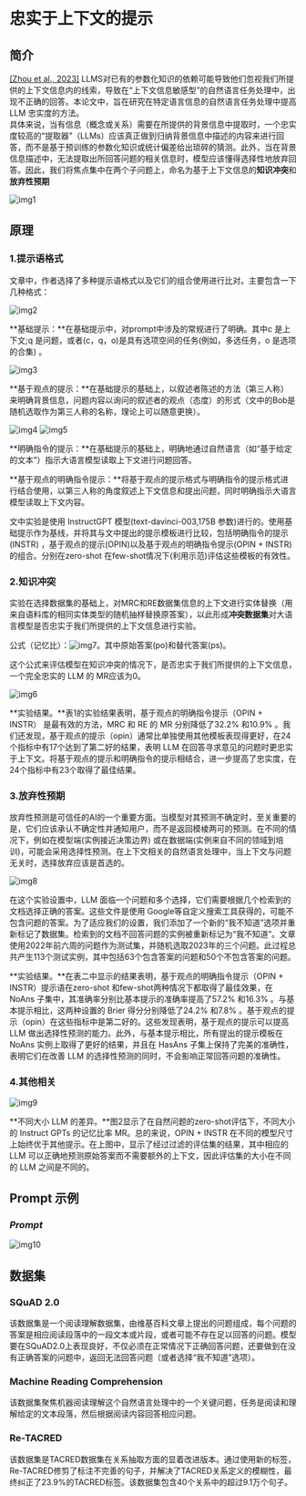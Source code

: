 # **忠实于上下文的提示**

## 简介

[[Zhou et al., 2023]](https://arxiv.org/abs/2303.11315) LLMS对已有的参数化知识的依赖可能导致他们忽视我们所提供的上下文信息内的线索，导致在“上下文信息敏感型”的自然语言任务处理中，出现不正确的回答。本论文中，旨在研究在特定语言信息的自然语言任务处理中提高 LLM 忠实度的方法。  
具体来说，当有信息（概念或关系）需要在所提供的背景信息中提取时，一个忠实度较高的“提取器”（LLMs）应该真正做到归纳背景信息中描述的内容来进行回答，而不是基于预训练的参数化知识或统计偏差给出琐碎的猜测。此外，当在背景信息描述中，无法提取出所回答问题的相关信息时，模型应该懂得选择性地放弃回答。因此，我们将焦点集中在两个子问题上，命名为基于上下文信息的**知识冲突**和**放弃性预期**


![img1](img/img1.png)
## 原理

### 1.提示语格式
文章中，作者选择了多种提示语格式以及它们的组合使用进行比对。主要包含一下几种格式：

![img2](img/img2.png)

**基础提示：**在基础提示中，对prompt中涉及的常规进行了明确。其中c 是上下文;q 是问题，或者(c，q，o)是具有选项空间的任务(例如，多选任务，o 是选项的合集)  。

![img3](img/img3.png)

**基于观点的提示：**在基础提示的基础上，以叙述者陈述的方法（第三人称）来明确背景信息，问题内容以询问的叙述者的观点（态度）的形式（文中的Bob是随机选取作为第三人称的名称，理论上可以随意更换）。

![img4](img/img4.png)
![img5](img/img5.png)

**明确指令的提示：**在基础提示的基础上，明确地通过自然语言（如“基于给定的文本”）指示大语言模型读取上下文进行问题回答。

**基于观点的明确指令提示：**将基于观点的提示格式与明确指令的提示格式进行结合使用，以第三人称的角度叙述上下文信息和提出问题，同时明确指示大语言模型读取上下文内容。

文中实验是使用 InstructGPT 模型(text-davinci-003,175B 参数)进行的。使用基础提示作为基线，并将其与文中提出的提示模板进行比较，包括明确指令的提示(INSTR) ，基于观点的提示(OPIN)以及基于观点的明确指令提示(OPIN + INSTR)的组合。分别在zero-shot 在few-shot情况下(利用示范)评估这些模板的有效性。


### 2.知识冲突

实验在选择数据集的基础上，对MRC和RE数据集信息的上下文进行实体替换（用来自语料库的相同实体类型的随机抽样替换原答案），以此形成**冲突数据集**对大语言模型是否忠实于我们所提供的上下文信息进行实验。

公式（记忆比）：![img7](img/img7.png)。其中原始答案(po)和替代答案(ps)。

这个公式来评估模型在知识冲突的情况下，是否忠实于我们所提供的上下文信息，一个完全忠实的 LLM 的 MR应该为0。

![img6](img/img6.png)

**实验结果。**表1的实验结果表明，基于观点的明确指令提示（OPIN + INSTR） 是最有效的方法，MRC 和 RE 的 MR 分别降低了32.2% 和10.9% 。我们还发现，基于观点的提示（opin）通常比单独使用其他模板表现得更好，在24个指标中有17个达到了第二好的结果，表明 LLM 在回答寻求意见的问题时更忠实于上下文。将基于观点的提示和明确指令的提示相结合，进一步提高了忠实度，在24个指标中有23个取得了最佳结果。

### 3.放弃性预期

放弃性预测是可信任的AI的一个重要方面。当模型对其预测不确定时，至关重要的是，它们应该承认不确定性并通知用户，而不是返回模棱两可的预测。在不同的情况下，例如在模型端(实例接近决策边界) 或在数据端(实例来自不同的领域到培训)，可能会采用选择性预测。在上下文相关的自然语言处理中，当上下文与问题无关时，选择放弃应该是首选的。


![img8](img/img8.png)

在这个实验设置中，LLM 面临一个问题和多个选择，它们需要根据几个检索到的文档选择正确的答案。这些文件是使用 Google等自定义搜索工具获得的，可能不包含问题的答案。为了适应我们的设置，我们添加了一个新的“我不知道”选项并重新标记了数据集。检索到的文档不回答问题的实例被重新标记为“我不知道”。文章使用2022年前六周的问题作为测试集，并随机选取2023年的三个问题。此过程总共产生113个测试实例，其中包括63个包含答案的问题和50个不包含答案的问题。

**实验结果。**在表二中显示的结果表明，基于观点的明确指令提示（OPIN + INSTR）提示语在zero-shot 和few-shot两种情况下都取得了最佳效果，在 NoAns 子集中，其准确率分别比基本提示的准确率提高了57.2% 和16.3% 。与基本提示相比，这两种设置的 Brier 得分分别降低了24.2% 和7.8% 。基于观点的提示（opin）在这些指标中是第二好的。这些发现表明，基于观点的提示可以提高 LLM 做出选择性预测的能力。此外，与基本提示相比，所有提出的提示模板在 NoAns 实例上取得了更好的结果，并且在 HasAns 子集上保持了完美的准确性，表明它们在改善 LLM 的选择性预测的同时，不会影响正常回答问题的准确性。

### 4.其他相关
![img9](img/img9.png)


**不同大小 LLM 的差异。**图2显示了在自然问题的zero-shot评估下，不同大小的 Instruct GPTs 的记忆比率 MR。总的来说，OPIN + INSTR 在不同的模型尺寸上始终优于其他提示。在上图中，显示了经过过滤的评估集的结果，其中相应的 LLM 可以正确地预测原始答案而不需要额外的上下文，因此评估集的大小在不同的 LLM 之间是不同的。


## Prompt 示例

### *Prompt*

![img10](img/img10.png)





## 数据集

### SQuAD 2.0

该数据集是一个阅读理解数据集，由维基百科文章上提出的问题组成，每个问题的答案是相应阅读段落中的一段文本或片段，或者可能不存在足以回答的问题。模型要在SQuAD2.0上表现良好，不仅必须在正常情况下正确回答问题，还要做到在没有正确答案的问题中，返回无法回答问题（或者选择“我不知道”选项）。


### Machine Reading Comprehension

该数据集聚焦机器阅读理解这个自然语言处理中的一个关键问题，任务是阅读和理解给定的文本段落，然后根据阅读内容回答相应问题。



### Re-TACRED

该数据集是TACRED数据集在关系抽取方面的显着改进版本。通过使用新的标签，Re-TACRED修剪了标注不完善的句子，并解决了TACRED关系定义的模糊性，最终纠正了23.9%的TACRED标签。该数据集包含40个关系中的超过9.1万个句子。
